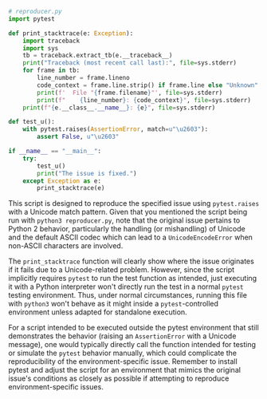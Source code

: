 ```python
# reproducer.py
import pytest

def print_stacktrace(e: Exception):
    import traceback
    import sys
    tb = traceback.extract_tb(e.__traceback__)
    print("Traceback (most recent call last):", file=sys.stderr)
    for frame in tb:
        line_number = frame.lineno
        code_context = frame.line.strip() if frame.line else "Unknown"
        print(f'  File "{frame.filename}"', file=sys.stderr)
        print(f"    {line_number}: {code_context}", file=sys.stderr)
    print(f"{e.__class__.__name__}: {e}", file=sys.stderr)

def test_u():
    with pytest.raises(AssertionError, match=u"\u2603"):
        assert False, u"\u2603"

if __name__ == "__main__":
    try:
        test_u()
        print("The issue is fixed.")
    except Exception as e:
        print_stacktrace(e)
```

This script is designed to reproduce the specified issue using `pytest.raises` with a Unicode match pattern. Given that you mentioned the script being run with `python3 reproducer.py`, note that the original issue pertains to Python 2 behavior, particularly the handling (or mishandling) of Unicode and the default ASCII codec which can lead to a `UnicodeEncodeError` when non-ASCII characters are involved.

The `print_stacktrace` function will clearly show where the issue originates if it fails due to a Unicode-related problem. However, since the script implicitly requires `pytest` to run the test function as intended, just executing it with a Python interpreter won't directly run the test in a normal `pytest` testing environment. Thus, under normal circumstances, running this file with `python3` won't behave as it might inside a `pytest`-controlled environment unless adapted for standalone execution.

For a script intended to be executed outside the pytest environment that still demonstrates the behavior (raising an `AssertionError` with a Unicode message), one would typically directly call the function intended for testing or simulate the `pytest` behavior manually, which could complicate the reproducibility of the environment-specific issue. Remember to install pytest and adjust the script for an environment that mimics the original issue's conditions as closely as possible if attempting to reproduce environment-specific issues.